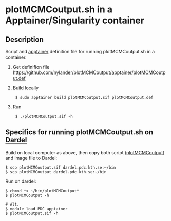 # plotMCMCoutput.sh in a Apptainer/Singularity container

## Description

Script and [apptainer](https://apptainer.org/) definition file for running
plotMCMCoutput.sh in a container.

1. Get definifion file
<https://github.com/nylander/plotMCMCoutput/apptainer/plotMCMCoutput.def>

2. Build locally

        $ sudo apptainer build plotMCMCoutput.sif plotMCMCoutput.def

3. Run

        $ ./plotMCMCoutput.sif -h

## Specifics for running plotMCMCoutput.sh on [Dardel](https://www.pdc.kth.se/hpc-services/computing-systems/dardel-hpc-system)

Build on local computer as above, then copy both script
([plotMCMCoutput](plotMCMCoutput))
and image file to Dardel:

    $ scp plotMCMCoutput.sif dardel.pdc.kth.se:~/bin
    $ scp plotMCMCoutput dardel.pdc.kth.se:~/bin

Run on dardel:

    $ chmod +x ~/bin/plotMCMCoutput*
    $ plotMCMCoutput -h

    # Alt.
    $ module load PDC apptainer
    $ plotMCMCoutput.sif -h

